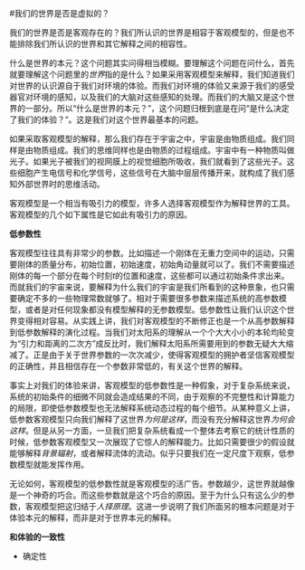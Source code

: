 #我们的世界是否是虚拟的？

我们的世界是否是客观存在的？我们所认识的世界是相容于客观模型的，但是也不能排除我们所认识的世界和其它解释之间的相容性。

什么是世界的本元？这个问题其实问得相当模糊。要理解这个问题在问什么，首先就要理解这个问题里的*世界*指的是什么？如果采用客观模型来解释，我们知道我们对世界的认识源自于我们对环境的体验。而我们对环境的体验又来源于我们的感受器官对环境的感知，以及我们的大脑对这些感知的处理。而我们的大脑又是这个世界的一部分。所以“什么是世界的本元？”，这个问题归根到底是在问“是什么决定了我们的体验？”。这是我们对这个世界最基本的问题。

如果采取客观模型的解释，那么我们存在于宇宙之中，宇宙是由物质组成。我们同样是由物质组成。我们的思维同样也是由物质的过程组成。宇宙中有一种物质叫做光子。如果光子被我们的视网膜上的视觉细胞所吸收，我们就看到了这些光子。这些细胞产生电信号和化学信号，这些信号在大脑中层层传播开来，就构成了我们感知外部世界时的思维活动。

客观模型是一个相当有吸引力的模型，许多人选择客观模型作为解释世界的工具。客观模型的几个如下属性是它如此有吸引力的原因。

**低参数性**

客观模型往往具有非常少的参数。比如描述一个刚体在无重力空间中的运动，只需要刚体的质量分布，初始位置，初始速度，初始角动量就可以了。我们不需要描述刚体的每一个部分在每个时刻$t$的位置和速度，这些都可以通过初始条件求出来。而就我们的宇宙来说，要解释为什么我们的宇宙是我们所看到的这种景象，也只需要确定不多的一些物理常数就够了。相对于需要很多参数来描述系统的高参数模型，或者是对任何现象都没有模型解释的无参数模型。低参数性让我们认识这个世界变得相对容易。从实践上讲，我们对客观模型的不断修正也是一个从高参数解释到低参数解释的演化过程。当我们对太阳系的理解从一个个大大小小的本轮均轮变为“引力和距离的二次方”成反比时，我们解释太阳系所需要用到的参数无疑大大缩减了。正是由于关于世界参数的一次次减少，使得客观模型的拥护者坚信客观模型的正确性，并且相信存在一个参数非常低的，有关这个世界的解释。

事实上对我们的体验来讲，客观模型的低参数性是一种假象，对于复杂系统来说，系统的初始条件的细微不同就会造成结果的不同，由于观察的不完整性和计算能力的局限，即使低参数模型也无法解释系统动态过程的每个细节。从某种意义上讲，低参数客观模型只向我们解释了这世界*为何是这样*，而没有充分解释这世界*为何会这样*。但是从另一方面，一旦我们把复杂系统看成一个整体去考察它的统计性质的时候，低参数客观模型又一次展现了它惊人的解释能力。比如只需要很少的假设就能够解释*背景辐射*，或者解释流体的流动。似乎只要我们在一定尺度下观察，低参数模型就能发挥作用。

无论如何，客观模型的低参数性就是客观模型的活广告。参数越少，这世界就越像是一个神奇的巧合。而这些参数就是这个巧合的原因。至于为什么只有这么少的参数，客观模型把这归结于*人择原理*。这进一步说明了我们所面另的根本问题是对于体验本元的解释，而非是对于世界本元的解释。

**和体验的一致性**



* 确定性
